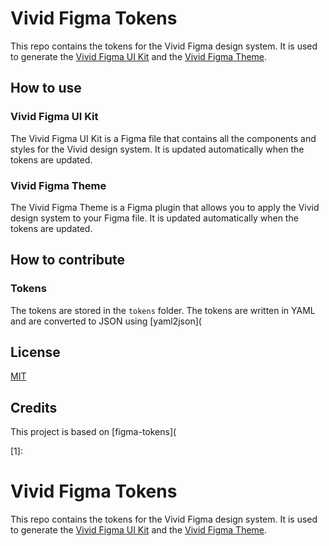 # Vivid Figma Tokens

This repo contains the tokens for the Vivid Figma design system. It is used to generate the [Vivid Figma UI Kit](https://www.figma.com/community/file/1003227376176157376/Vivid-UI-Kit) and the [Vivid Figma Theme](https://www.figma.com/community/plugin/1003227376176157376/Vivid-Theme).

## How to use

### Vivid Figma UI Kit

The Vivid Figma UI Kit is a Figma file that contains all the components and styles for the Vivid design system. It is updated automatically when the tokens are updated.

### Vivid Figma Theme

The Vivid Figma Theme is a Figma plugin that allows you to apply the Vivid design system to your Figma file. It is updated automatically when the tokens are updated.

## How to contribute

### Tokens

The tokens are stored in the `tokens` folder. The tokens are written in YAML and are converted to JSON using [yaml2json](

## License

[MIT](LICENSE)

## Credits

This project is based on [figma-tokens](

[1]:


# Vivid Figma Tokens

This repo contains the tokens for the Vivid Figma design system. It is used to generate the [Vivid Figma UI Kit](https://www.figma.com/community/file/1003227376176157376/Vivid-UI-Kit) and the [Vivid Figma Theme](https://www.figma.com/community/plugin/1003227376176157376/Vivid-Theme).
